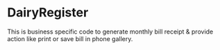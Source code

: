# DairyRegister
This is business specific code to generate monthly bill receipt &amp; provide action like print or save bill in phone gallery.
